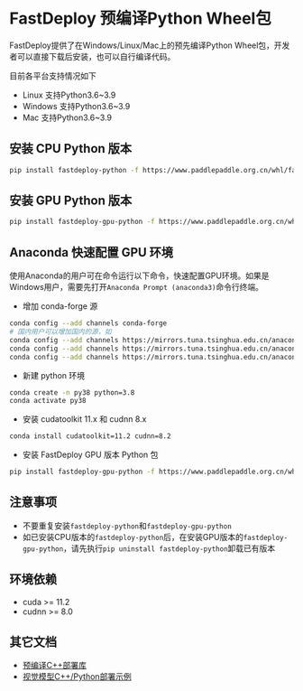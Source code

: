 # FastDeploy 预编译Python Wheel包

FastDeploy提供了在Windows/Linux/Mac上的预先编译Python Wheel包，开发者可以直接下载后安装，也可以自行编译代码。

目前各平台支持情况如下

- Linux 支持Python3.6~3.9
- Windows 支持Python3.6~3.9
- Mac 支持Python3.6~3.9

## 安装 CPU Python 版本
```bash
pip install fastdeploy-python -f https://www.paddlepaddle.org.cn/whl/fastdeploy.html
```
## 安装 GPU Python 版本
```bash
pip install fastdeploy-gpu-python -f https://www.paddlepaddle.org.cn/whl/fastdeploy.html
```

## Anaconda 快速配置 GPU 环境
使用Anaconda的用户可在命令运行以下命令，快速配置GPU环境。如果是Windows用户，需要先打开`Anaconda Prompt (anaconda3)`命令行终端。
- 增加 conda-forge 源
```bash
conda config --add channels conda-forge
# 国内用户可以增加国内的源，如
conda config --add channels https://mirrors.tuna.tsinghua.edu.cn/anaconda/pkgs/free/
conda config --add channels https://mirrors.tuna.tsinghua.edu.cn/anaconda/pkgs/main/
conda config --add channels https://mirrors.tuna.tsinghua.edu.cn/anaconda/cloud/conda-forge/
```
- 新建 python 环境
```bash
conda create -n py38 python=3.8
conda activate py38
```  
- 安装 cudatoolkit 11.x 和 cudnn 8.x
```bash
conda install cudatoolkit=11.2 cudnn=8.2
```
- 安装 FastDeploy GPU 版本 Python 包
```bash
pip install fastdeploy-gpu-python -f https://www.paddlepaddle.org.cn/whl/fastdeploy.html
```

## 注意事项
- 不要重复安装`fastdeploy-python`和`fastdeploy-gpu-python`
- 如已安装CPU版本的`fastdeploy-python`后，在安装GPU版本的`fastdeploy-gpu-python`，请先执行`pip uninstall fastdeploy-python`卸载已有版本

## 环境依赖

- cuda >= 11.2
- cudnn >= 8.0

## 其它文档

- [预编译C++部署库](./CPP_prebuilt_libraries.md)
- [视觉模型C++/Python部署示例](../../examples/vision/)
